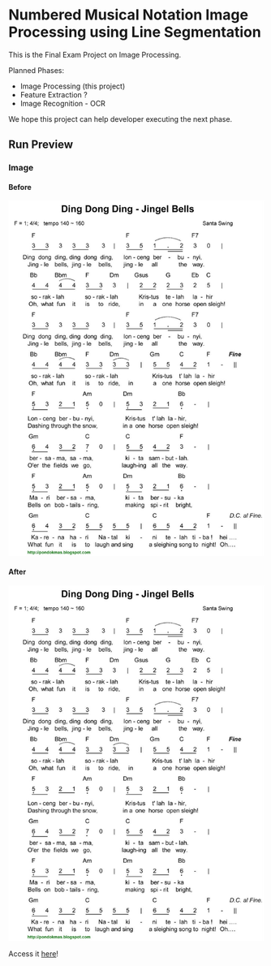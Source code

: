 # Numbered Musical Notation Image Processing using Line Segmentation

This is the Final Exam Project on Image Processing.

Planned Phases:
- Image Processing (this project)
- Feature Extraction ?
- Image Recognition - OCR

We hope this project can help developer executing the next phase.

## Run Preview

### Image

#### Before
![image](overview/original-before.jpg)

#### After
![image](overview/original-before.jpg)


Access it [here](overview/image-processing-demo.gif)!
